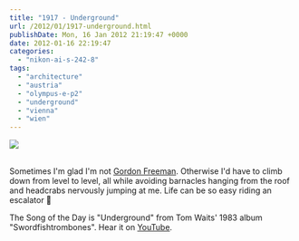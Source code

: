 ```yaml
---
title: "1917 - Underground"
url: /2012/01/1917-underground.html
publishDate: Mon, 16 Jan 2012 21:19:47 +0000
date: 2012-01-16 22:19:47
categories: 
  - "nikon-ai-s-242-8"
tags: 
  - "architecture"
  - "austria"
  - "olympus-e-p2"
  - "underground"
  - "vienna"
  - "wien"
---
```

<div class="container">
<div class="center"><a target="_blank" href="https://d25zfm9zpd7gm5.cloudfront.net/1200x1200/2012/20120116_174501_ps.jpg"><img src="https://d25zfm9zpd7gm5.cloudfront.net/0600x0600/2012/20120116_174501_ps.jpg" /></a></div>
</div>
<br />

Sometimes I'm glad I'm not <a href="http://en.wikipedia.org/wiki/Gordon_Freeman" target="_blank">Gordon Freeman</a>. Otherwise I'd have to climb down from level to level, all while avoiding barnacles hanging from the roof and headcrabs nervously jumping at me. Life can be so easy riding an escalator 🙂

 The Song of the Day is "Underground" from Tom Waits' 1983 album "Swordfishtrombones". Hear it on <a href="http://www.youtube.com/watch?v=ciBAMhLiwyQ" target="_blank">YouTube</a>.

